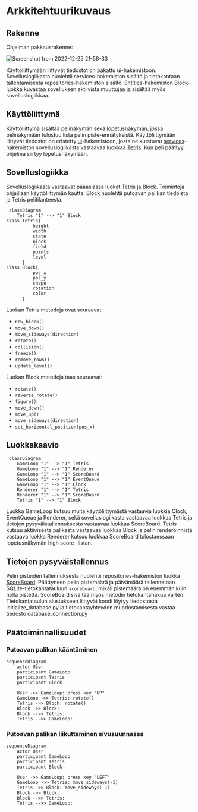 # Arkkitehtuurikuvaus

## Rakenne

Ohjelman pakkausrakenne:

![Screenshot from 2022-12-25 21-58-33](https://user-images.githubusercontent.com/96269683/209480561-9f5eace3-c3ef-46fd-83f8-6f22ddd48f5f.png)

Käyttöliittymään liittyvät tiedostot on pakattu ui-hakemistoon. Sovelluslogiikasta huolehtii services-hakemiston sisältö ja tietokantaan tallentamisesta repositories-hakemiston sisältö. Entities-hakemiston Block-luokka kuvastaa sovelluksen aktiivista muuttujaa ja sisältää myös sovelluslogiikkaa.

## Käyttöliittymä

Käyttöliittymä sisältää pelinäkymän sekä lopetusnäkymän, jossa pelinäkymään tulostuu lista pelin piste-ennätyksistä. Käyttöliittymään liittyvät tiedostot on eristetty [ui](https://github.com/maijams/Tetris/tree/main/src/ui)-hakemistoon, josta ne kutstuvat [services](https://github.com/maijams/Tetris/tree/main/src/services)-hakemiston sovelluslogiikasta vastaavaa luokkaa [Tetris](https://github.com/maijams/Tetris/blob/main/src/services/tetris.py). Kun peli päättyy, ohjelma siirtyy lopetusnäkymään.

## Sovelluslogiikka

Sovelluslogiikasta vastaavat pääasiassa luokat Tetris ja Block. Toimintoja ohjaillaan käyttöliittymän kautta. Block huolehtii putoavan palikan tiedoista ja Tetris pelitilanteesta.

```mermaid
 classDiagram
    Tetris "1" --> "1" Block
class Tetris{
          height
          width
          state
          block
          field
          points
          level
      }
class Block{
          pos_x
          pos_y
          shape
          rotation
          color
      }
```

Luokan Tetris metodeja ovat seuraavat:
- `new_block()`
- `move_down()`
- `move_sideways(direction)`
- `rotate()`
- `collision()`
- `freeze()`
- `remove_rows()`
- `update_level()`

Luokan Block metodeja taas seuraavat:
- `rotate()`
- `reverse_rotate()`
- `figure()`
- `move_down()`
- `move_up()`
- `move_sideways(direction)`
- `set_horizontal_position(pos_x)`


## Luokkakaavio

```mermaid
 classDiagram
    GameLoop "1" --> "1" Tetris
    GameLoop "1" --> "1" Renderer
    GameLoop "1" --> "1" ScoreBoard
    GameLoop "1" --> "1" EventQueue
    GameLoop "1" --> "1" Clock
    Renderer "1" --> "1" Tetris
    Renderer "1" --> "1" ScoreBoard
    Tetris "1" --> "1" Block
```

Luokka GameLoop kutsuu muita käyttöliittymästä vastaavia luokkia Clock, EventQueue ja Renderer, sekä sovelluslogiikasta vastaavaa luokkaa Tetris ja tietojen pysyväistallennuksesta vastaavaa luokkaa ScoreBoard. Tetris kutsuu aktiivisesta palikasta vastaavaa luokkaa Block ja pelin renderöinnistä vastaava luokka Renderer kutsuu luokkaa ScoreBoard tulostaessaan lopetusnäkymän high score -listan.

## Tietojen pysyväistallennus

Pelin pisteiden tallennuksesta huolehtii repositories-hakemiston luokka [ScoreBoard](https://github.com/maijams/Tetris/blob/main/src/repositories/scoreboard.py). Päättyneen pelin pistemäärä ja päivämäärä tallennetaan SQLite-tietokantatauluun `scoreboard`, mikäli pistemäärä on enemmän kuin nolla pistettä. ScoreBoard sisältää myös metodin tietokantahakua varten. Tietokantataulun alustukseen liittyvät koodi löytyy tiedostosta initialize_database.py ja tietokantayhteyden muodostamisesta vastaa tiedosto database_connection.py

## Päätoiminnallisuudet
### Putoavan palikan kääntäminen

```mermaid
sequenceDiagram
    actor User
    participant GameLoop
    participant Tetris
    participant Block

    User ->> GameLoop: press key "UP"
    GameLoop ->> Tetris: rotate()
    Tetris ->> Block: rotate()
    Block ->> Block: 
    Block -->> Tetris: 
    Tetris -->> GameLoop: 
```

### Putoavan palikan liikuttaminen sivusuunnassa

```mermaid
sequenceDiagram
    actor User
    participant GameLoop
    participant Tetris
    participant Block

    User ->> GameLoop: press key "LEFT"
    GameLoop ->> Tetris: move_sideways(-1)
    Tetris ->> Block: move_sideways(-1)
    Block ->> Block: 
    Block -->> Tetris: 
    Tetris -->> GameLoop: 
```


